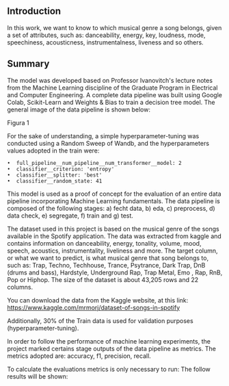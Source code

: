 ## Introduction

In this work, we want to know to which musical genre a song belongs, given a set of attributes, such as: danceability, energy, key, loudness, mode, speechiness, acousticness, instrumentalness, liveness and so others.

## Summary

The model was developed based on Professor Ivanovitch's lecture notes from the Machine Learning discipline of the Graduate Program in Electrical and Computer Engineering. A complete data pipeline was built using Google Colab, Scikit-Learn and Weights & Bias to train a decision tree model. The general image of the data pipeline is shown below:

Figura 1

For the sake of understanding, a simple hyperparameter-tuning was conducted using a Random Sweep of Wandb, and the hyperparameters values adopted in the train were:

    •  full_pipeline__num_pipeline__num_transformer__model: 2
    •  classifier__criterion: 'entropy'
    •  classifier__splitter: 'best'
    •  classifier__random_state: 41

This model is used as a proof of concept for the evaluation of an entire data pipeline incorporating Machine Learning fundamentals. The data pipeline is composed of the following stages: a) fecht data, b) eda, c) preprocess, d) data check, e) segregate, f) train and g) test.

The dataset used in this project is based on the musical genre of the songs available in the Spotify application. The data was extracted from kaggle and contains information on danceability, energy, tonality, volume, mood, speech, acoustics, instrumentality, liveliness and more. The target column, or what we want to predict, is what musical genre that song belongs to, such as: Trap, Techno, Techhouse, Trance, Psytrance, Dark Trap, DnB (drums and bass), Hardstyle, Underground Rap, Trap Metal, Emo , Rap, RnB, Pop or Hiphop. The size of the dataset is about 43,205 rows and 22 columns.

You can download the data from the Kaggle website, at this link: https://www.kaggle.com/mrmorj/dataset-of-songs-in-spotify

Additionally, 30% of the Train data is used for validation purposes (hyperparameter-tuning).

In order to follow the performance of machine learning experiments, the project marked certains stage outputs of the data pipeline as metrics. The metrics adopted are: accuracy, f1, precision, recall.

To calculate the evaluations metrics is only necessary to run:
The follow results will be shown:
